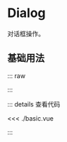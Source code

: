<script setup lang="ts">
import Basic from './basic.vue'

</script>

# Dialog

对话框操作。

## 基础用法

::: raw

<Basic />

:::

::: details 查看代码

<<< ./basic.vue

:::
